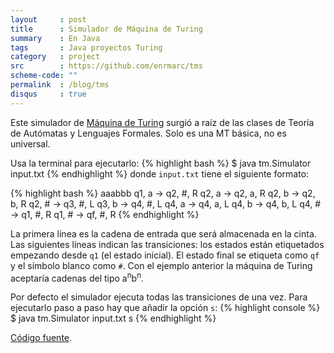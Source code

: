 ```yaml
---
layout     : post
title      : Simulador de Máquina de Turing
summary    : En Java
tags       : Java proyectos Turing
category   : project
src        : https://github.com/enrmarc/tms
scheme-code: ""
permalink  : /blog/tms
disqus     : true
---
```


Este simulador de [Máquina de Turing] surgió a raíz de las clases de Teoría
de Autómatas y Lenguajes Formales. Solo es una MT básica, no es universal.

Usa la terminal para ejecutarlo:
{% highlight bash %}
$ java tm.Simulator input.txt
{% endhighlight %}
donde `input.txt` tiene el siguiente formato:

{% highlight bash %}
aaabbb
q1, a -> q2, #, R
q2, a -> q2, a, R
q2, b -> q2, b, R
q2, # -> q3, #, L
q3, b -> q4, #, L
q4, a -> q4, a, L
q4, b -> q4, b, L
q4, # -> q1, #, R
q1, # -> qf, #, R
{% endhighlight %}

La primera línea es la cadena de entrada que será almacenada en la cinta.
Las siguientes líneas indican las transiciones: los estados están etiquetados
empezando desde `q1` (el estado inicial). El estado final se etiqueta como `qf` y
el símbolo blanco como `#`.
Con el ejemplo anterior la máquina de Turing aceptaría cadenas del tipo a<sup>n</sup>b<sup>n</sup>.

Por defecto el simulador ejecuta todas las transiciones de una vez. Para ejecutarlo
paso a paso hay que añadir la opción `s`:
{% highlight console %}
$ java tm.Simulator input.txt s
{% endhighlight %}

[Código fuente].

[Código fuente]: https://github.com/enrmarc/tms
[Máquina de Turing]: http://en.wikipedia.org/wiki/Turing_machine
